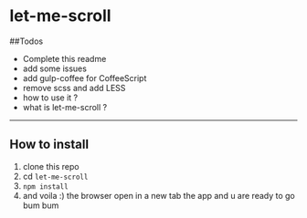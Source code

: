 let-me-scroll
=============


##Todos
- Complete this readme
- add some issues
- add gulp-coffee for CoffeeScript
- remove scss and add LESS
- how to use it ?
- what is let-me-scroll ?


-----

## How to install

1. clone this repo
2. cd `let-me-scroll`
3. `npm install`
4. and voila :) the browser open in a new tab the app and u are ready to go bum bum
